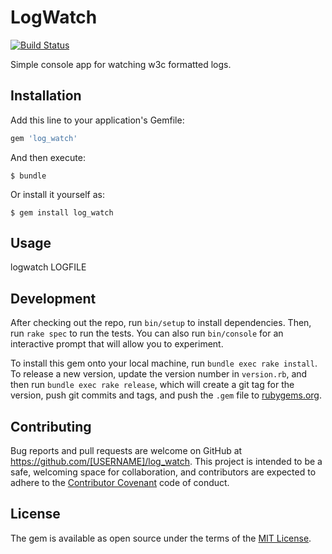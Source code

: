 # LogWatch
[![Build Status](https://travis-ci.org/bdashrad/logwatch.svg?branch=master)](https://travis-ci.org/bdashrad/logwatch)

Simple console app for watching w3c formatted logs.

## Installation

Add this line to your application's Gemfile:

```ruby
gem 'log_watch'
```

And then execute:

    $ bundle

Or install it yourself as:

    $ gem install log_watch

## Usage

logwatch LOGFILE

## Development

After checking out the repo, run `bin/setup` to install dependencies. Then, run `rake spec` to run the tests. You can also run `bin/console` for an interactive prompt that will allow you to experiment.

To install this gem onto your local machine, run `bundle exec rake install`. To release a new version, update the version number in `version.rb`, and then run `bundle exec rake release`, which will create a git tag for the version, push git commits and tags, and push the `.gem` file to [rubygems.org](https://rubygems.org).

## Contributing

Bug reports and pull requests are welcome on GitHub at https://github.com/[USERNAME]/log_watch. This project is intended to be a safe, welcoming space for collaboration, and contributors are expected to adhere to the [Contributor Covenant](contributor-covenant.org) code of conduct.


## License

The gem is available as open source under the terms of the [MIT License](http://opensource.org/licenses/MIT).

